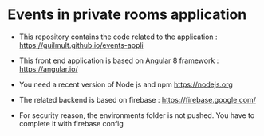 # Events in private rooms application

- This repository contains the code related to the application : https://guilmult.github.io/events-appli

- This front end application is based on Angular 8 framework : https://angular.io/ 

- You need a recent version of Node js and npm  https://nodejs.org

- The related backend is based on firebase : https://firebase.google.com/

- For security reason, the environments folder is not pushed. You have to complete it with firebase config
